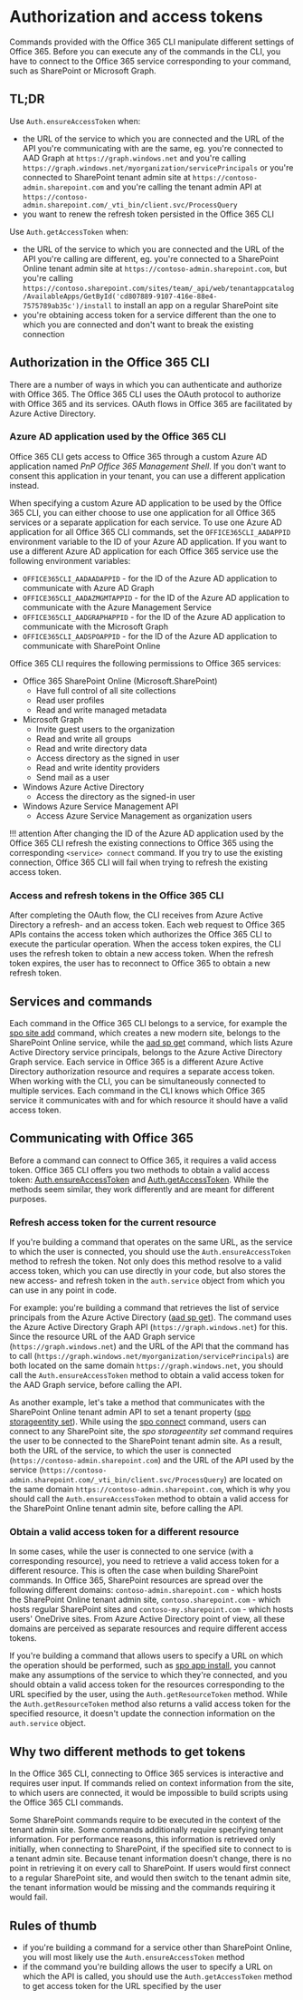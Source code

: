 # Authorization and access tokens

Commands provided with the Office 365 CLI manipulate different settings of Office 365. Before you can execute any of the commands in the CLI, you have to connect to the Office 365 service corresponding to your command, such as SharePoint or Microsoft Graph.

## TL;DR

Use `Auth.ensureAccessToken` when:

- the URL of the service to which you are connected and the URL of the API you're communicating with are the same, eg. you're connected to AAD Graph at `https://graph.windows.net` and you're calling `https://graph.windows.net/myorganization/servicePrincipals` or you're connected to SharePoint tenant admin site at `https://contoso-admin.sharepoint.com` and you're calling the tenant admin API at `https://contoso-admin.sharepoint.com/_vti_bin/client.svc/ProcessQuery`
- you want to renew the refresh token persisted in the Office 365 CLI

Use `Auth.getAccessToken` when:

- the URL of the service to which you are connected and the URL of the API you're calling are different, eg. you're connected to a SharePoint Online tenant admin site at `https://contoso-admin.sharepoint.com`, but you're calling `https://contoso.sharepoint.com/sites/team/_api/web/tenantappcatalog/AvailableApps/GetById('cd807889-9107-416e-88e4-7575789ab35c')/install` to install an app on a regular SharePoint site
- you're obtaining access token for a service different than the one to which you are connected and don't want to break the existing connection

## Authorization in the Office 365 CLI

There are a number of ways in which you can authenticate and authorize with Office 365. The Office 365 CLI uses the OAuth protocol to authorize with Office 365 and its services. OAuth flows in Office 365 are facilitated by Azure Active Directory.

### Azure AD application used by the Office 365 CLI

Office 365 CLI gets access to Office 365 through a custom Azure AD application named _PnP Office 365 Management Shell_. If you don't want to consent this application in your tenant, you can use a different application instead.

When specifying a custom Azure AD application to be used by the Office 365 CLI, you can either choose to use one application for all Office 365 services or a separate application for each service. To use one Azure AD application for all Office 365 CLI commands, set the `OFFICE365CLI_AADAPPID` environment variable to the ID of your Azure AD application. If you want to use a different Azure AD application for each Office 365 service use the following environment variables:

- `OFFICE365CLI_AADAADAPPID` - for the ID of the Azure AD application to communicate with Azure AD Graph
- `OFFICE365CLI_AADAZMGMTAPPID` - for the ID of the Azure AD application to communicate with the Azure Management Service
- `OFFICE365CLI_AADGRAPHAPPID` - for the ID of the Azure AD application to communicate with the Microsoft Graph
- `OFFICE365CLI_AADSPOAPPID` - for the ID of the Azure AD application to communicate with SharePoint Online

Office 365 CLI requires the following permissions to Office 365 services:

- Office 365 SharePoint Online (Microsoft.SharePoint)
    - Have full control of all site collections
    - Read user profiles
    - Read and write managed metadata
- Microsoft Graph
    - Invite guest users to the organization
    - Read and write all groups
    - Read and write directory data
    - Access directory as the signed in user
    - Read and write identity providers
    - Send mail as a user
- Windows Azure Active Directory
    - Access the directory as the signed-in user
- Windows Azure Service Management API
    - Access Azure Service Management as organization users

!!! attention
    After changing the ID of the Azure AD application used by the Office 365 CLI refresh the existing connections to Office 365 using the corresponding `<service> connect` command. If you try to use the existing connection, Office 365 CLI will fail when trying to refresh the existing access token.

### Access and refresh tokens in the Office 365 CLI

After completing the OAuth flow, the CLI receives from Azure Active Directory a refresh- and an access token. Each web request to Office 365 APIs contains the access token which authorizes the Office 365 CLI to execute the particular operation. When the access token expires, the CLI uses the refresh token to obtain a new access token. When the refresh token expires, the user has to reconnect to Office 365 to obtain a new refresh token.

## Services and commands

Each command in the Office 365 CLI belongs to a service, for example the [spo site add](../cmd/spo/site/site-add.md) command, which creates a new modern site, belongs to the SharePoint Online service, while the [aad sp get](../cmd/aad/sp/sp-get.md) command, which lists Azure Active Directory service principals, belongs to the Azure Active Directory Graph service. Each service in Office 365 is a different Azure Active Directory authorization resource and requires a separate access token. When working with the CLI, you can be simultaneously connected to multiple services. Each command in the CLI knows which Office 365 service it communicates with and for which resource it should have a valid access token.

## Communicating with Office 365

Before a command can connect to Office 365, it requires a valid access token. Office 365 CLI offers you two methods to obtain a valid access token: [Auth.ensureAccessToken](https://github.com/pnp/office365-cli/blob/8b4ede874923fbe5fd84ebe79dc20206da18a529/src/Auth.ts#L62-L214) and [Auth.getAccessToken](https://github.com/pnp/office365-cli/blob/8b4ede874923fbe5fd84ebe79dc20206da18a529/src/Auth.ts#L216-L255). While the methods seem similar, they work differently and are meant for different purposes.

### Refresh access token for the current resource

If you're building a command that operates on the same URL, as the service to which the user is connected, you should use the `Auth.ensureAccessToken` method to refresh the token. Not only does this method resolve to a valid access token, which you can use directly in your code, but also stores the new access- and refresh token in the `auth.service` object from which you can use in any point in code.

For example: you're building a command that retrieves the list of service principals from the Azure Active Directory ([aad sp get](../cmd/aad/sp/sp-get.md)). The command uses the Azure Active Directory Graph API (`https://graph.windows.net`) for this. Since the resource URL of the AAD Graph service (`https://graph.windows.net`) and the URL of the API that the command has to call (`https://graph.windows.net/myorganization/servicePrincipals`) are both located on the same domain `https://graph.windows.net`, you should call the `Auth.ensureAccessToken` method to obtain a valid access token for the AAD Graph service, before calling the API.

As another example, let's take a method that communicates with the SharePoint Online tenant admin API to set a tenant property ([spo storageentity set](../cmd/spo/storageentity/storageentity-set.md)). While using the [spo connect](../cmd/spo/connect.md) command, users can connect to any SharePoint site, the _spo storageentity set_ command requires the user to be connected to the SharePoint tenant admin site. As a result, both the URL of the service, to which the user is connected (`https://contoso-admin.sharepoint.com`) and the URL of the API used by the service (`https://contoso-admin.sharepoint.com/_vti_bin/client.svc/ProcessQuery`) are located on the same domain `https://contoso-admin.sharepoint.com`, which is why you should call the `Auth.ensureAccessToken` method to obtain a valid access for the SharePoint Online tenant admin site, before calling the API.

### Obtain a valid access token for a different resource

In some cases, while the user is connected to one service (with a corresponding resource), you need to retrieve a valid access token for a different resource. This is often the case when building SharePoint commands. In Office 365, SharePoint resources are spread over the following different domains: `contoso-admin.sharepoint.com` - which hosts the SharePoint Online tenant admin site, `contoso.sharepoint.com` - which hosts regular SharePoint sites and `contoso-my.sharepoint.com` - which hosts users' OneDrive sites. From Azure Active Directory point of view, all these domains are perceived as separate resources and require different access tokens.

If you're building a command that allows users to specify a URL on which the operation should be performed, such as [spo app install](../cmd/spo/app/app-install.md), you cannot make any assumptions of the service to which they're connected, and you should obtain a valid access token for the resources corresponding to the URL specified by the user, using the `Auth.getResourceToken` method. While the `Auth.getResourceToken` method also returns a valid access token for the specified resource, it doesn't update the connection information on the `auth.service` object.

## Why two different methods to get tokens

In the Office 365 CLI, connecting to Office 365 services is interactive and requires user input. If commands relied on context information from the site, to which users are connected, it would be impossible to build scripts using the Office 365 CLI commands.

Some SharePoint commands require to be executed in the context of the tenant admin site. Some commands additionally require specifying tenant information. For performance reasons, this information is retrieved only initially, when connecting to SharePoint, if the specified site to connect to is a tenant admin site. Because tenant information doesn't change, there is no point in retrieving it on every call to SharePoint. If users would first connect to a regular SharePoint site, and would then switch to the tenant admin site, the tenant information would be missing and the commands requiring it would fail.

## Rules of thumb

- if you're building a command for a service other than SharePoint Online, you will most likely use the `Auth.ensureAccessToken` method
- if the command you're building allows the user to specify a URL on which the API is called, you should use the `Auth.getAccessToken` method to get access token for the URL specified by the user